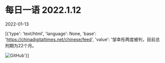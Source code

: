 # 每日一语 2022.1.12

2022-01-13

[{'type': 'text/html', 'language': None, 'base': 'https://chinadigitaltimes.net/chinese/feed', 'value': '邹幸彤两度被判，目前总刑期为22个月。

![GitHub](https://chinadigitaltimes.net/chinese/files/2022/01/image-1642079382006.png)'}]